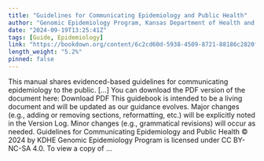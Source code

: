 ```yaml
---
title: "Guidelines for Communicating Epidemiology and Public Health"
author: "Genomic Epidemiology Program, Kansas Department of Health and Environment"
date: "2024-09-19T13:25:41Z"
tags: [Guide, Epidemiology]
link: "https://bookdown.org/content/6c2cd60d-5938-4509-8721-88186c2820f7/"
length_weight: "5.2%"
pinned: false
---
```


This manual shares evidenced-based guidelines for communicating epidemiology to the public. [...] You can download the PDF version of the document here: Download PDF This guidebook is intended to be a living document and will be updated as our guidance evolves. Major changes (e.g., adding or removing sections, reformatting, etc.) will be explicitly noted in the Version Log. Minor changes (e.g., grammatical revisions) will occur as needed. Guidelines for Communicating Epidemiology and Public Health © 2024 by KDHE Genomic Epidemiology Program is licensed under CC BY-NC-SA 4.0. To view a copy of  ...
